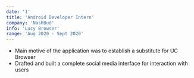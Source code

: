 ```yaml
---
date: '1'
title: 'Android Developer Intern'
company: 'NashBud'
info: 'Lucy Browser'
range: 'Aug 2020 - Sept 2020'
---
```


- Main motive of the application was to establish a substitute for UC Browser
- Drafted and built a complete social media interface for interaction with users
